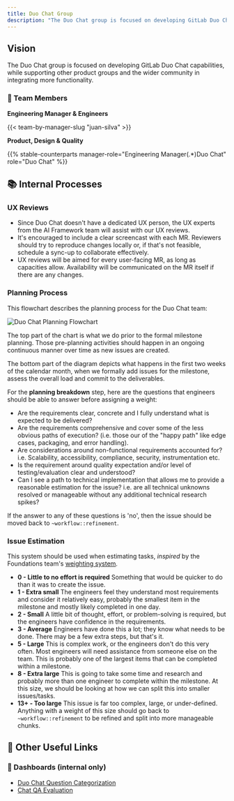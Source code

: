 ```yaml
---
title: Duo Chat Group
description: "The Duo Chat group is focused on developing GitLab Duo Chat capabilities, while supporting other product groups and the wider community in integrating more functionality."
---
```


## Vision

The Duo Chat group is focused on developing GitLab Duo Chat capabilities, while supporting other product groups and the wider community in integrating more functionality.

### 🚀 Team Members

**Engineering Manager & Engineers**

{{< team-by-manager-slug "juan-silva" >}}

**Product, Design & Quality**

{{% stable-counterparts manager-role="Engineering Manager(.*)Duo Chat" role="Duo Chat" %}}

## 📚 Internal Processes

### UX Reviews

- Since Duo Chat doesn't have a dedicated UX person, the UX experts from the AI Framework team will assist with our UX reviews.
- It's encouraged to include a clear screencast with each MR. Reviewers should try to reproduce changes locally or, if that's not feasible, schedule a sync-up to collaborate effectively.
- UX reviews will be aimed for every user-facing MR, as long as capacities allow. Availability will be communicated on the MR itself if there are any changes.

### Planning Process

This flowchart describes the planning process for the Duo Chat team:

![Duo Chat Planning Flowchart](/images/duo_chat_planning_flowchart.png)

The top part of the chart is what we do prior to the formal milestone planning. Those pre-planning activities should happen in an ongoing continuous manner over time as new issues are created.

The bottom part of the diagram depicts what happens in the first two weeks of the calendar month, when we formally add issues for the milestone, assess the overall load and commit to the deliverables.

For the **planning breakdown** step, here are the questions that engineers should be able to answer before assigning a weight:

- Are the requirements clear, concrete and I fully understand what is expected to be delivered?
- Are the requirements comprehensive and cover some of the less obvious paths of execution? (i.e. those our of the "happy path" like edge cases, packaging, and error handling).
- Are considerations around non-functional requirements accounted for? i.e. Scalability, accessibility, compliance, security, instrumentation etc.
- Is the requirement around quality expectation and/or level of testing/evaluation clear and understood?
- Can I see a path to technical implementation that allows me to provide a reasonable estimation for the issue? i.e. are all technical unknowns resolved or manageable without any additional technical research spikes?

If the answer to any of these questions is 'no', then the issue should be moved back to `~workflow::refinement`.

### Issue Estimation

This system should be used when estimating tasks, *inspired* by the Foundations team's [weighting system](/handbook/engineering/development/dev/manage/foundations/#how-we-weight-issues).

- **0 - Little to no effort is required** Something that would be quicker to do than it was to create the issue.
- **1 - Extra small**  The engineers feel they understand most requirements and consider it relatively easy, probably the smallest item in the milestone and mostly likely completed in one day.
- **2 - Small** A little bit of thought, effort, or problem-solving is required, but the engineers have confidence in the requirements.
- **3 - Average**  Engineers have done this a lot; they know what needs to be done. There may be a few extra steps, but that's it.
- **5 - Large**  This is complex work, or the engineers don't do this very often. Most engineers will need assistance from someone else on the team. This is probably one of the largest items that can be completed within a milestone.
- **8 - Extra large** This is going to take some time and research and probably more than one engineer to complete within the milestone. At this size, we should be looking at how we can split this into smaller issues/tasks.
- **13+ - Too large** This issue is far too complex, large, or under-defined. Anything with a weight of this size should go back to `~workflow::refinement` to be refined and split into more manageable chunks.

## 🔗 Other Useful Links

### 📝 Dashboards (internal only)

- [Duo Chat Question Categorization](https://10az.online.tableau.com/#/site/gitlab/views/DuoCategoriesofQuestions/DuoCategory?:iid=1)
- [Chat QA Evaluation](https://gitlab.com/gitlab-org/ai-powered/ai-framework/qa-evaluation)
